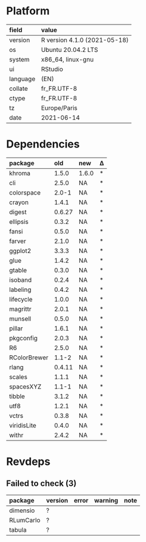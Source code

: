 # Platform

|field    |value                        |
|:--------|:----------------------------|
|version  |R version 4.1.0 (2021-05-18) |
|os       |Ubuntu 20.04.2 LTS           |
|system   |x86_64, linux-gnu            |
|ui       |RStudio                      |
|language |(EN)                         |
|collate  |fr_FR.UTF-8                  |
|ctype    |fr_FR.UTF-8                  |
|tz       |Europe/Paris                 |
|date     |2021-06-14                   |

# Dependencies

|package      |old    |new   |Δ  |
|:------------|:------|:-----|:--|
|khroma       |1.5.0  |1.6.0 |*  |
|cli          |2.5.0  |NA    |*  |
|colorspace   |2.0-1  |NA    |*  |
|crayon       |1.4.1  |NA    |*  |
|digest       |0.6.27 |NA    |*  |
|ellipsis     |0.3.2  |NA    |*  |
|fansi        |0.5.0  |NA    |*  |
|farver       |2.1.0  |NA    |*  |
|ggplot2      |3.3.3  |NA    |*  |
|glue         |1.4.2  |NA    |*  |
|gtable       |0.3.0  |NA    |*  |
|isoband      |0.2.4  |NA    |*  |
|labeling     |0.4.2  |NA    |*  |
|lifecycle    |1.0.0  |NA    |*  |
|magrittr     |2.0.1  |NA    |*  |
|munsell      |0.5.0  |NA    |*  |
|pillar       |1.6.1  |NA    |*  |
|pkgconfig    |2.0.3  |NA    |*  |
|R6           |2.5.0  |NA    |*  |
|RColorBrewer |1.1-2  |NA    |*  |
|rlang        |0.4.11 |NA    |*  |
|scales       |1.1.1  |NA    |*  |
|spacesXYZ    |1.1-1  |NA    |*  |
|tibble       |3.1.2  |NA    |*  |
|utf8         |1.2.1  |NA    |*  |
|vctrs        |0.3.8  |NA    |*  |
|viridisLite  |0.4.0  |NA    |*  |
|withr        |2.4.2  |NA    |*  |

# Revdeps

## Failed to check (3)

|package   |version |error |warning |note |
|:---------|:-------|:-----|:-------|:----|
|dimensio  |?       |      |        |     |
|RLumCarlo |?       |      |        |     |
|tabula    |?       |      |        |     |

